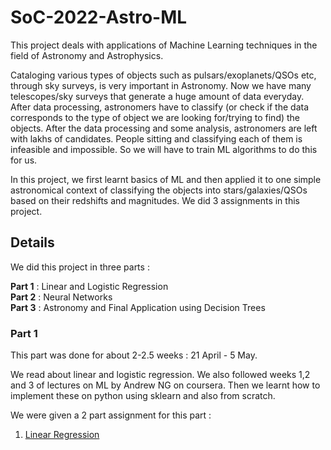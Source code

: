 # SoC-2022-Astro-ML
This project deals with applications of Machine Learning techniques in the field of Astronomy and Astrophysics.

Cataloging various types of objects such as pulsars/exoplanets/QSOs etc, through sky surveys, is very important in Astronomy. Now we have many telescopes/sky surveys that generate a huge amount of data everyday. After data processing, astronomers have to classify (or check if the data corresponds to the type of object we are looking for/trying to find) the objects. After the data processing and some analysis, astronomers are left with lakhs of candidates. People sitting and classifying each of them is infeasible and impossible. So we will have to train ML algorithms to do this for us. 

In this project, we first learnt basics of ML and then applied it to one simple astronomical context of classifying the objects into stars/galaxies/QSOs based on their redshifts and magnitudes. We did 3 assignments in this project.

## Details

We did this project in three parts :

**Part 1** : Linear and Logistic Regression \
**Part 2** : Neural Networks \
**Part 3** : Astronomy and Final Application using Decision Trees

### Part 1 
This part was done for about 2-2.5 weeks : 21 April - 5 May.

We read about linear and logistic regression. We also followed weeks 1,2 and 3 of lectures on ML by Andrew NG on coursera. Then we learnt how to implement these on python using sklearn and also from scratch.

We were given a 2 part assignment for this part :
1.  [Linear Regression](https://github.com/AdarshR-M/SoC-2022-Astro-ML/blob/main/Regression/Linear_Regression.ipynb)
